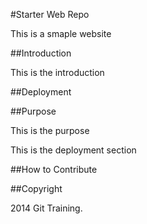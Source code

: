#Starter Web Repo

This is a smaple website

##Introduction

This is the introduction

##Deployment

##Purpose

This is the purpose

This is the deployment section

##How to Contribute

##Copyright

2014 Git Training.